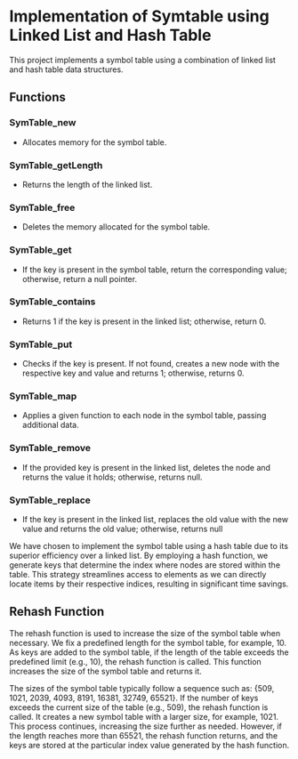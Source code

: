# Implementation of Symtable using Linked List and Hash Table

This project implements a symbol table using a combination of linked list and hash table data structures.

## Functions

### SymTable_new
- Allocates memory for the symbol table.

### SymTable_getLength
- Returns the length of the linked list.

### SymTable_free
- Deletes the memory allocated for the symbol table.

### SymTable_get
- If the key is present in the symbol table, return the corresponding value; otherwise, return a null pointer.

### SymTable_contains
- Returns 1 if the key is present in the linked list; otherwise, return 0.

### SymTable_put
- Checks if the key is present. If not found, creates a new node with the respective key and value and returns 1; otherwise, returns 0.

### SymTable_map
- Applies a given function to each node in the symbol table, passing additional data.

### SymTable_remove
- If the provided key is present in the linked list, deletes the node and returns the value it holds; otherwise, returns null.

### SymTable_replace
- If the key is present in the linked list, replaces the old value with the new value and returns the old value; otherwise, returns null

We have chosen to implement the symbol table using a hash table due to its superior efficiency over a linked list. By employing a hash function, we generate keys that determine the index where nodes are stored within the table. This strategy streamlines access to elements as we can directly locate items by their respective indices, resulting in significant time savings.

## Rehash Function

The rehash function is used to increase the size of the symbol table when necessary. We fix a predefined length for the symbol table, for example, 10. As keys are added to the symbol table, if the length of the table exceeds the predefined limit (e.g., 10), the rehash function is called. This function increases the size of the symbol table and returns it.

The sizes of the symbol table typically follow a sequence such as: {509, 1021, 2039, 4093, 8191, 16381, 32749, 65521}. If the number of keys exceeds the current size of the table (e.g., 509), the rehash function is called. It creates a new symbol table with a larger size, for example, 1021. This process continues, increasing the size further as needed. However, if the length reaches more than 65521, the rehash function returns, and the keys are stored at the particular index value generated by the hash function.

